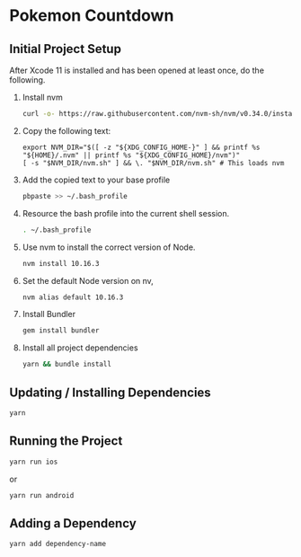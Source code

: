 # Pokemon Countdown

## Initial Project Setup

After Xcode 11 is installed and has been opened at least once, do the following.

1. Install nvm

    ```sh
    curl -o- https://raw.githubusercontent.com/nvm-sh/nvm/v0.34.0/install.sh | bash
    ```

2. Copy the following text:

    ```
    export NVM_DIR="$([ -z "${XDG_CONFIG_HOME-}" ] && printf %s "${HOME}/.nvm" || printf %s "${XDG_CONFIG_HOME}/nvm")"
    [ -s "$NVM_DIR/nvm.sh" ] && \. "$NVM_DIR/nvm.sh" # This loads nvm
    ```

3. Add the copied text to your base profile

    ```sh
    pbpaste >> ~/.bash_profile
    ```

4. Resource the bash profile into the current shell session.

    ```sh
    . ~/.bash_profile
    ```

5. Use nvm to install the correct version of Node.

    ```sh
    nvm install 10.16.3
    ```

6. Set the default Node version on nv,

    ```sh
    nvm alias default 10.16.3
    ```

7. Install Bundler

    ```sh
    gem install bundler
    ```

8. Install all project dependencies
    ```sh
    yarn && bundle install
    ```

## Updating / Installing Dependencies

```sh
yarn
```

## Running the Project

```sh
yarn run ios
```

or

```sh
yarn run android
```

## Adding a Dependency

```sh
yarn add dependency-name
```
